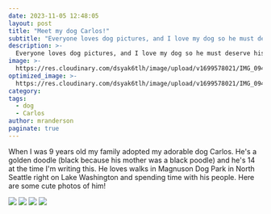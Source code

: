 ```yaml
---
date: 2023-11-05 12:48:05
layout: post
title: "Meet my dog Carlos!"
subtitle: "Everyone loves dog pictures, and I love my dog so he must deserve his own page"
description: >-
  Everyone loves dog pictures, and I love my dog so he must deserve his own page
image: >-
  https://res.cloudinary.com/dsyak6tlh/image/upload/v1699578021/IMG_0946_zsyg79-Changed_Image_Carlos_tlto1e.jpg
optimized_image: >- 
  https://res.cloudinary.com/dsyak6tlh/image/upload/v1699578021/IMG_0946_zsyg79-Changed_Image_Carlos_tlto1e.jpg
category: 
tags:
  - dog
  - Carlos
author: mranderson
paginate: true
---
```

When I was 9 years old my family adopted my adorable dog Carlos. He's a golden doodle (black because his mother was a black poodle) and he's 14 at the time I'm writing this. He loves walks in Magnuson Dog Park in North Seattle right on Lake Washington and spending time with his people. Here are some cute photos of him!

<img src="https://res.cloudinary.com/dsyak6tlh/image/upload/v1699597449/IMG_4589_xrdcx4.jpg">
<img src="https://res.cloudinary.com/dsyak6tlh/image/upload/v1699597430/IMG_4715_hv5pg9.jpg">
<img src="https://res.cloudinary.com/dsyak6tlh/image/upload/v1716410512/IMG_4050_dlkmff.jpg">
<img src="https://res.cloudinary.com/dsyak6tlh/image/upload/v1716411144/IMG_2863_2_cgkh3p.jpg">
